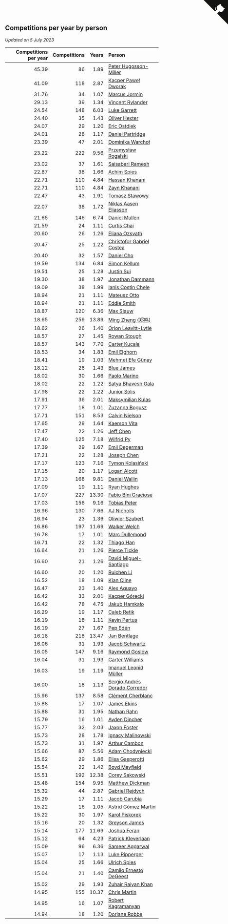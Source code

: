 ## Competitions per year by person

*Updated on  5 July 2023*

| Competitions per year | Competitions | Years | Person |
| ---: | ---: | ---: | :--- |
| 45.39 | 86 | 1.89 | [Peter Hugosson-Miller](https://www.worldcubeassociation.org/persons/2021HUGO01) |
| 41.09 | 118 | 2.87 | [Kacper Paweł Dworak](https://www.worldcubeassociation.org/persons/2020DWOR01) |
| 31.76 | 34 | 1.07 | [Marcus Jormin](https://www.worldcubeassociation.org/persons/2022JORM01) |
| 29.13 | 39 | 1.34 | [Vincent Rylander](https://www.worldcubeassociation.org/persons/2022RYLA01) |
| 24.54 | 148 | 6.03 | [Luke Garrett](https://www.worldcubeassociation.org/persons/2017GARR05) |
| 24.40 | 35 | 1.43 | [Oliver Hexter](https://www.worldcubeassociation.org/persons/2022HEXT01) |
| 24.07 | 29 | 1.20 | [Eric Ostdiek](https://www.worldcubeassociation.org/persons/2022OSTD01) |
| 24.01 | 28 | 1.17 | [Daniel Partridge](https://www.worldcubeassociation.org/persons/2022PART02) |
| 23.39 | 47 | 2.01 | [Dominika Warchoł](https://www.worldcubeassociation.org/persons/2021WARC01) |
| 23.22 | 222 | 9.56 | [Przemysław Rogalski](https://www.worldcubeassociation.org/persons/2013ROGA02) |
| 23.02 | 37 | 1.61 | [Saisabari Ramesh](https://www.worldcubeassociation.org/persons/2021RAME01) |
| 22.87 | 38 | 1.66 | [Achim Spies](https://www.worldcubeassociation.org/persons/2021SPIE01) |
| 22.71 | 110 | 4.84 | [Hassan Khanani](https://www.worldcubeassociation.org/persons/2018KHAN26) |
| 22.71 | 110 | 4.84 | [Zayn Khanani](https://www.worldcubeassociation.org/persons/2018KHAN28) |
| 22.47 | 43 | 1.91 | [Tomasz Stawowy](https://www.worldcubeassociation.org/persons/2021STAW01) |
| 22.07 | 38 | 1.72 | [Niklas Aasen Eliasson](https://www.worldcubeassociation.org/persons/2021ELIA01) |
| 21.65 | 146 | 6.74 | [Daniel Mullen](https://www.worldcubeassociation.org/persons/2016MULL04) |
| 21.59 | 24 | 1.11 | [Curtis Chai](https://www.worldcubeassociation.org/persons/2022CHAI02) |
| 20.60 | 26 | 1.26 | [Eliana Ozsvath](https://www.worldcubeassociation.org/persons/2022OZSV01) |
| 20.47 | 25 | 1.22 | [Christofor Gabriel Costea](https://www.worldcubeassociation.org/persons/2022COST03) |
| 20.40 | 32 | 1.57 | [Daniel Cho](https://www.worldcubeassociation.org/persons/2021CHOD01) |
| 19.59 | 134 | 6.84 | [Simon Kellum](https://www.worldcubeassociation.org/persons/2016KELL12) |
| 19.51 | 25 | 1.28 | [Justin Sui](https://www.worldcubeassociation.org/persons/2022SUIJ01) |
| 19.30 | 38 | 1.97 | [Jonathan Dammann](https://www.worldcubeassociation.org/persons/2021DAMM01) |
| 19.09 | 38 | 1.99 | [Ianis Costin Chele](https://www.worldcubeassociation.org/persons/2021CHEL01) |
| 18.94 | 21 | 1.11 | [Mateusz Otto](https://www.worldcubeassociation.org/persons/2022OTTO01) |
| 18.94 | 21 | 1.11 | [Eddie Smith](https://www.worldcubeassociation.org/persons/2022SMIT20) |
| 18.87 | 120 | 6.36 | [Max Siauw](https://www.worldcubeassociation.org/persons/2017SIAU02) |
| 18.65 | 259 | 13.89 | [Ming Zheng (郑鸣)](https://www.worldcubeassociation.org/persons/2009ZHEN11) |
| 18.62 | 26 | 1.40 | [Orion Leavitt-Lytle](https://www.worldcubeassociation.org/persons/2022LEAV01) |
| 18.57 | 27 | 1.45 | [Rowan Stough](https://www.worldcubeassociation.org/persons/2022STOU01) |
| 18.57 | 143 | 7.70 | [Carter Kucala](https://www.worldcubeassociation.org/persons/2015KUCA01) |
| 18.53 | 34 | 1.83 | [Emil Elghorn](https://www.worldcubeassociation.org/persons/2021ELGH01) |
| 18.41 | 19 | 1.03 | [Mehmet Efe Günay](https://www.worldcubeassociation.org/persons/2022GUNA05) |
| 18.12 | 26 | 1.43 | [Blue James](https://www.worldcubeassociation.org/persons/2022JAME01) |
| 18.02 | 30 | 1.66 | [Paolo Marino](https://www.worldcubeassociation.org/persons/2021MARI04) |
| 18.02 | 22 | 1.22 | [Satya Bhavesh Gala](https://www.worldcubeassociation.org/persons/2022GALA03) |
| 17.98 | 22 | 1.22 | [Junior Solis](https://www.worldcubeassociation.org/persons/2022SOLI03) |
| 17.91 | 36 | 2.01 | [Maksymilian Kulas](https://www.worldcubeassociation.org/persons/2021KULA02) |
| 17.77 | 18 | 1.01 | [Zuzanna Bogusz](https://www.worldcubeassociation.org/persons/2022BOGU01) |
| 17.71 | 151 | 8.53 | [Calvin Nielson](https://www.worldcubeassociation.org/persons/2014NIEL03) |
| 17.65 | 29 | 1.64 | [Kaemon Vita](https://www.worldcubeassociation.org/persons/2021VITA01) |
| 17.47 | 22 | 1.26 | [Jeff Chen](https://www.worldcubeassociation.org/persons/2022CHEN19) |
| 17.40 | 125 | 7.18 | [Wilfrid Py](https://www.worldcubeassociation.org/persons/2016PYWI01) |
| 17.39 | 29 | 1.67 | [Emil Degerman](https://www.worldcubeassociation.org/persons/2021DEGE01) |
| 17.21 | 22 | 1.28 | [Joseph Chen](https://www.worldcubeassociation.org/persons/2022CHEN16) |
| 17.17 | 123 | 7.16 | [Tymon Kolasiński](https://www.worldcubeassociation.org/persons/2016KOLA02) |
| 17.15 | 20 | 1.17 | [Logan Alcott](https://www.worldcubeassociation.org/persons/2022ALCO02) |
| 17.13 | 168 | 9.81 | [Daniel Wallin](https://www.worldcubeassociation.org/persons/2013WALL03) |
| 17.09 | 19 | 1.11 | [Ryan Hughes](https://www.worldcubeassociation.org/persons/2022HUGH04) |
| 17.07 | 227 | 13.30 | [Fabio Bini Graciose](https://www.worldcubeassociation.org/persons/2010GRAC02) |
| 17.03 | 156 | 9.16 | [Tobias Peter](https://www.worldcubeassociation.org/persons/2014PETE03) |
| 16.96 | 130 | 7.66 | [AJ Nicholls](https://www.worldcubeassociation.org/persons/2015NICH04) |
| 16.94 | 23 | 1.36 | [Oliwier Szubert](https://www.worldcubeassociation.org/persons/2022SZUB01) |
| 16.86 | 197 | 11.69 | [Walker Welch](https://www.worldcubeassociation.org/persons/2011WELC01) |
| 16.78 | 17 | 1.01 | [Marc Dullemond](https://www.worldcubeassociation.org/persons/2022DULL01) |
| 16.71 | 22 | 1.32 | [Thiago Han](https://www.worldcubeassociation.org/persons/2022HANT01) |
| 16.64 | 21 | 1.26 | [Pierce Tickle](https://www.worldcubeassociation.org/persons/2022TICK01) |
| 16.60 | 21 | 1.26 | [David Miguel-Santiago](https://www.worldcubeassociation.org/persons/2022MIGU02) |
| 16.60 | 20 | 1.20 | [Ruichen Li](https://www.worldcubeassociation.org/persons/2022LIRU02) |
| 16.52 | 18 | 1.09 | [Kian Cline](https://www.worldcubeassociation.org/persons/2022CLIN01) |
| 16.47 | 23 | 1.40 | [Alex Aguayo](https://www.worldcubeassociation.org/persons/2022AGUA01) |
| 16.42 | 33 | 2.01 | [Kacper Górecki](https://www.worldcubeassociation.org/persons/2021GORE01) |
| 16.42 | 78 | 4.75 | [Jakub Hamkało](https://www.worldcubeassociation.org/persons/2018HAMK01) |
| 16.29 | 19 | 1.17 | [Caleb Retik](https://www.worldcubeassociation.org/persons/2022RETI01) |
| 16.19 | 18 | 1.11 | [Kevin Pertus](https://www.worldcubeassociation.org/persons/2022PERT01) |
| 16.19 | 27 | 1.67 | [Pep Edén](https://www.worldcubeassociation.org/persons/2021EDEN01) |
| 16.18 | 218 | 13.47 | [Jan Bentlage](https://www.worldcubeassociation.org/persons/2010BENT01) |
| 16.06 | 31 | 1.93 | [Jacob Schwartz](https://www.worldcubeassociation.org/persons/2021SCHW01) |
| 16.05 | 147 | 9.16 | [Raymond Goslow](https://www.worldcubeassociation.org/persons/2014GOSL01) |
| 16.04 | 31 | 1.93 | [Carter Williams](https://www.worldcubeassociation.org/persons/2021WILL06) |
| 16.03 | 19 | 1.19 | [Imanuel Leonid Müller](https://www.worldcubeassociation.org/persons/2022MULL02) |
| 16.00 | 18 | 1.13 | [Sergio Andrés Dorado Corredor](https://www.worldcubeassociation.org/persons/2022CORR05) |
| 15.96 | 137 | 8.58 | [Clément Cherblanc](https://www.worldcubeassociation.org/persons/2014CHER05) |
| 15.88 | 17 | 1.07 | [James Ekins](https://www.worldcubeassociation.org/persons/2022EKIN01) |
| 15.88 | 31 | 1.95 | [Nathan Rahn](https://www.worldcubeassociation.org/persons/2021RAHN01) |
| 15.79 | 16 | 1.01 | [Ayden Dincher](https://www.worldcubeassociation.org/persons/2022DINC01) |
| 15.77 | 32 | 2.03 | [Jaxon Foster](https://www.worldcubeassociation.org/persons/2021FOST01) |
| 15.73 | 28 | 1.78 | [Ignacy Malinowski](https://www.worldcubeassociation.org/persons/2021MALI02) |
| 15.73 | 31 | 1.97 | [Arthur Cambon](https://www.worldcubeassociation.org/persons/2021CAMB01) |
| 15.66 | 87 | 5.56 | [Adam Chodyniecki](https://www.worldcubeassociation.org/persons/2017CHOD02) |
| 15.62 | 29 | 1.86 | [Elisa Gasperotti](https://www.worldcubeassociation.org/persons/2021GASP01) |
| 15.54 | 22 | 1.42 | [Boyd Mayfield](https://www.worldcubeassociation.org/persons/2022MAYF01) |
| 15.51 | 192 | 12.38 | [Corey Sakowski](https://www.worldcubeassociation.org/persons/2011SAKO01) |
| 15.48 | 154 | 9.95 | [Matthew Dickman](https://www.worldcubeassociation.org/persons/2013DICK01) |
| 15.32 | 44 | 2.87 | [Gabriel Rejdych](https://www.worldcubeassociation.org/persons/2020REJD01) |
| 15.29 | 17 | 1.11 | [Jacob Carubia](https://www.worldcubeassociation.org/persons/2022CARU02) |
| 15.22 | 16 | 1.05 | [Astrid Gómez Martin](https://www.worldcubeassociation.org/persons/2022MART26) |
| 15.22 | 30 | 1.97 | [Karol Piskorek](https://www.worldcubeassociation.org/persons/2021PISK01) |
| 15.16 | 20 | 1.32 | [Greyson James](https://www.worldcubeassociation.org/persons/2022JAME02) |
| 15.14 | 177 | 11.69 | [Joshua Feran](https://www.worldcubeassociation.org/persons/2011FERA01) |
| 15.12 | 64 | 4.23 | [Patrick Kleverlaan](https://www.worldcubeassociation.org/persons/2019KLEV01) |
| 15.09 | 96 | 6.36 | [Sameer Aggarwal](https://www.worldcubeassociation.org/persons/2017AGGA01) |
| 15.07 | 17 | 1.13 | [Luke Ripperger](https://www.worldcubeassociation.org/persons/2022RIPP01) |
| 15.04 | 25 | 1.66 | [Ulrich Spies](https://www.worldcubeassociation.org/persons/2021SPIE02) |
| 15.04 | 21 | 1.40 | [Camilo Ernesto DeGeest](https://www.worldcubeassociation.org/persons/2022DEGE01) |
| 15.02 | 29 | 1.93 | [Zuhair Raiyan Khan](https://www.worldcubeassociation.org/persons/2021KHAN05) |
| 14.95 | 155 | 10.37 | [Chris Martin](https://www.worldcubeassociation.org/persons/2013MART03) |
| 14.95 | 16 | 1.07 | [Robert Kagramanyan](https://www.worldcubeassociation.org/persons/2022KAGR01) |
| 14.94 | 18 | 1.20 | [Doriane Robbe](https://www.worldcubeassociation.org/persons/2022ROBB03) |


<a href="https://github.com/jonatanklosko/wca_statistics" class="github-corner" aria-label="View source on Github"><svg width="80" height="80" viewBox="0 0 250 250" style="fill:#151513; color:#fff; position: absolute; top: 0; border: 0; right: 0;" aria-hidden="true"><path d="M0,0 L115,115 L130,115 L142,142 L250,250 L250,0 Z"></path><path d="M128.3,109.0 C113.8,99.7 119.0,89.6 119.0,89.6 C122.0,82.7 120.5,78.6 120.5,78.6 C119.2,72.0 123.4,76.3 123.4,76.3 C127.3,80.9 125.5,87.3 125.5,87.3 C122.9,97.6 130.6,101.9 134.4,103.2" fill="currentColor" style="transform-origin: 130px 106px;" class="octo-arm"></path><path d="M115.0,115.0 C114.9,115.1 118.7,116.5 119.8,115.4 L133.7,101.6 C136.9,99.2 139.9,98.4 142.2,98.6 C133.8,88.0 127.5,74.4 143.8,58.0 C148.5,53.4 154.0,51.2 159.7,51.0 C160.3,49.4 163.2,43.6 171.4,40.1 C171.4,40.1 176.1,42.5 178.8,56.2 C183.1,58.6 187.2,61.8 190.9,65.4 C194.5,69.0 197.7,73.2 200.1,77.6 C213.8,80.2 216.3,84.9 216.3,84.9 C212.7,93.1 206.9,96.0 205.4,96.6 C205.1,102.4 203.0,107.8 198.3,112.5 C181.9,128.9 168.3,122.5 157.7,114.1 C157.9,116.9 156.7,120.9 152.7,124.9 L141.0,136.5 C139.8,137.7 141.6,141.9 141.8,141.8 Z" fill="currentColor" class="octo-body"></path></svg></a><style>.github-corner:hover .octo-arm{animation:octocat-wave 560ms ease-in-out}@keyframes octocat-wave{0%,100%{transform:rotate(0)}20%,60%{transform:rotate(-25deg)}40%,80%{transform:rotate(10deg)}}@media (max-width:500px){.github-corner:hover .octo-arm{animation:none}.github-corner .octo-arm{animation:octocat-wave 560ms ease-in-out}}</style>
